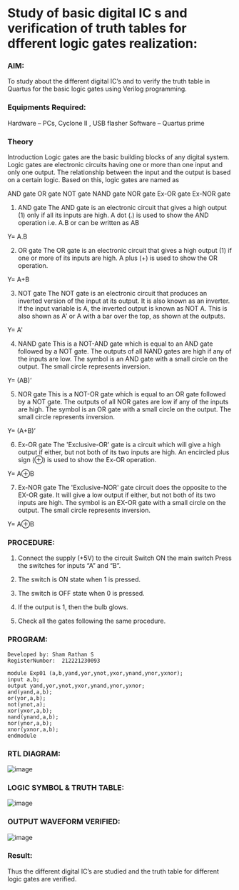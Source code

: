 # Study of basic digital IC s and verification of truth tables for dfferent logic gates realization:
### AIM:
To study about the different digital IC’s and to verify the truth table in Quartus for the basic logic gates using Verilog programming.

### Equipments Required:
Hardware – PCs, Cyclone II , USB flasher
Software – Quartus prime
### Theory
Introduction
Logic gates are the basic building blocks of any digital system. Logic gates are electronic circuits having one or more than one input and only one output. The relationship between the input and the output is based on a certain logic. Based on this, logic gates are named as

AND gate
OR gate
NOT gate
NAND gate
NOR gate
Ex-OR gate
Ex-NOR gate
1) AND gate
The AND gate is an electronic circuit that gives a high output (1) only if all its inputs are high. A dot (.) is used to show the AND operation i.e. A.B or can be written as AB

Y= A.B

2) OR gate
The OR gate is an electronic circuit that gives a high output (1) if one or more of its inputs are high. A plus (+) is used to show the OR operation.

Y= A+B

3) NOT gate
The NOT gate is an electronic circuit that produces an inverted version of the input at its output. It is also known as an inverter. If the input variable is A, the inverted output is known as NOT A. This is also shown as A' or A with a bar over the top, as shown at the outputs.

Y= A'

4) NAND gate
This is a NOT-AND gate which is equal to an AND gate followed by a NOT gate. The outputs of all NAND gates are high if any of the inputs are low. The symbol is an AND gate with a small circle on the output. The small circle represents inversion.

Y= (AB)’

5) NOR gate
This is a NOT-OR gate which is equal to an OR gate followed by a NOT gate. The outputs of all NOR gates are low if any of the inputs are high. The symbol is an OR gate with a small circle on the output. The small circle represents inversion.

Y= (A+B)’

6) Ex-OR gate
The 'Exclusive-OR' gate is a circuit which will give a high output if either, but not both of its two inputs are high. An encircled plus sign (⊕) is used to show the Ex-OR operation.

Y= A⊕B

7) Ex-NOR gate
The 'Exclusive-NOR' gate circuit does the opposite to the EX-OR gate. It will give a low output if either, but not both of its two inputs are high. The symbol is an EX-OR gate with a small circle on the output. The small circle represents inversion.

Y= A⊕B

### PROCEDURE:

1. Connect the supply (+5V) to the circuit Switch ON the main switch Press the switches for inputs “A” and “B”. 

2. The switch is ON state when 1 is pressed. 

3. The switch is OFF state when 0 is pressed.

4. If the output is 1, then the bulb glows.

5. Check all the gates following the same procedure.


### PROGRAM:
```
Developed by: Sham Rathan S
RegisterNumber:  212221230093

module Exp01 (a,b,yand,yor,ynot,yxor,ynand,ynor,yxnor);
input a,b;
output yand,yor,ynot,yxor,ynand,ynor,yxnor;
and(yand,a,b);
or(yor,a,b);
not(ynot,a);
xor(yxor,a,b);
nand(ynand,a,b);
nor(ynor,a,b);
xnor(yxnor,a,b);
endmodule
```
### RTL DIAGRAM:
![image](https://github.com/ShamRathan/Study-of-basic-digital-IC-s-and-verification-of-truth-tables-for-different-logic-gates-realization-/assets/93587823/9dad530f-909e-4955-b443-b716e8027ada)
### LOGIC SYMBOL & TRUTH TABLE:
![image](https://github.com/ShamRathan/Study-of-basic-digital-IC-s-and-verification-of-truth-tables-for-different-logic-gates-realization-/assets/93587823/c844f2d3-3921-415d-b158-0cc4f8ebe230)
### OUTPUT WAVEFORM VERIFIED:
![image](https://github.com/ShamRathan/Study-of-basic-digital-IC-s-and-verification-of-truth-tables-for-different-logic-gates-realization-/assets/93587823/a5dd9fb7-35ed-42f0-bcd2-2b7f0f9b5d57)



### Result:
Thus the different digital IC’s are studied and the truth table for different logic gates are verified.
